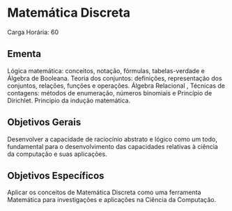 # Matemática Discreta

Carga Horária: 60

## Ementa

Lógica matemática: conceitos, notação, fórmulas, tabelas-verdade e Álgebra de Booleana. Teoria dos conjuntos: definições, representação dos conjuntos, relações, funções e operações. Álgebra Relacional , Técnicas de contagens: métodos de enumeração, números binomiais e Princípio de Dirichlet. Principio da indução matemática.

## Objetivos Gerais

Desenvolver a capacidade de raciocínio abstrato e lógico como um todo, fundamental para o desenvolvimento das capacidades relativas à ciência da computação e suas aplicações.

## Objetivos Específicos

Aplicar os conceitos de Matemática Discreta como uma ferramenta Matemática para investigações e aplicações na Ciência da Computação.